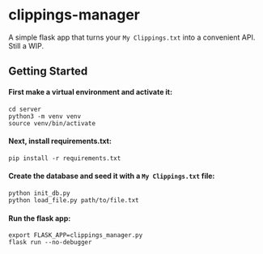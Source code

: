 # clippings-manager

A simple flask app that turns your `My Clippings.txt` into a convenient API. Still a WIP.

## Getting Started

#### First make a virtual environment and activate it:

```
cd server
python3 -m venv venv
source venv/bin/activate
```

#### Next, install requirements.txt:

```
pip install -r requirements.txt
```

#### Create the database and seed it with a `My Clippings.txt` file:

```
python init_db.py
python load_file.py path/to/file.txt
```

#### Run the flask app:

```
export FLASK_APP=clippings_manager.py
flask run --no-debugger
```
